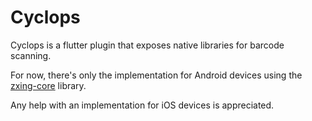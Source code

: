 # Cyclops

Cyclops is a flutter plugin that exposes native libraries for barcode scanning.

For now, there's only the implementation for Android devices using the [zxing-core](https://github.com/zxing/zxing) library.

Any help with an implementation for iOS devices is appreciated.
